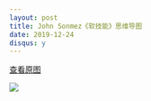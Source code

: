 ```yaml
---
layout: post
title: John Sonmez《软技能》思维导图
date: 2019-12-24
disqus: y
---
```


[查看原图](/figures/p68652699.jpg)

![](/figures/p68652699.jpg)
